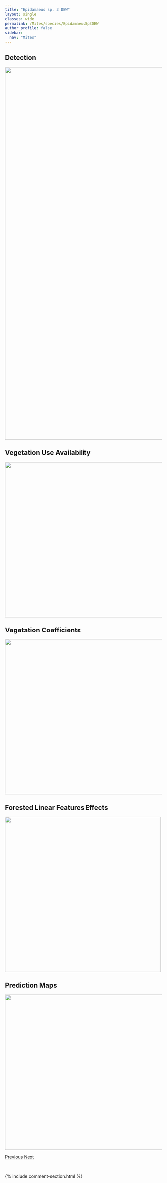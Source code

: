 ```yaml
---
title: "Epidamaeus sp. 3 DEW"
layout: single
classes: wide
permalink: /Mites/species/EpidamaeusSp3DEW
author_profile: false
sidebar:
  nav: "Mites"
---
```


<h2>Detection</h2>

<a href="https://drive.google.com/uc?export=view&id=193jJZMksBcz3iCnNuC3gxSv2k-h6R9-c">
<img src="https://drive.google.com/uc?export=view&id=193jJZMksBcz3iCnNuC3gxSv2k-h6R9-c" height = "1200" width = "800">
</a>


<h2>Vegetation Use Availability</h2>

<a href="https://drive.google.com/uc?export=view&id=1bUG4p4-OmruVdWgcPk8ujkUoHLNzLC61">
<img src="https://drive.google.com/uc?export=view&id=1bUG4p4-OmruVdWgcPk8ujkUoHLNzLC61" height = "500" width = "1000">
</a>


<h2>Vegetation Coefficients</h2>

<a href="https://drive.google.com/uc?export=view&id=1FZFvkeZ6ZZJZMTZFF31VGPK31Zxk2Cda">
<img src="https://drive.google.com/uc?export=view&id=1FZFvkeZ6ZZJZMTZFF31VGPK31Zxk2Cda" height = "500" width = "1000">
</a>


<h2>Forested Linear Features Effects</h2>

<a href="https://drive.google.com/uc?export=view&id=1BVkw-nha4DtB-ElUo04Cl9OMsBeboysH">
<img src="https://drive.google.com/uc?export=view&id=1BVkw-nha4DtB-ElUo04Cl9OMsBeboysH" height = "500" width = "500">
</a>


<h2>Prediction Maps</h2>

<a href="https://drive.google.com/uc?export=view&id=1wUeJKl2jbJ2uwp9aBaGlhBEx0ZvReKoo">
<img src="https://drive.google.com/uc?export=view&id=1wUeJKl2jbJ2uwp9aBaGlhBEx0ZvReKoo" height = "500" width = "1000">
</a>


<a href="/DevelopmentWebsite/Mites/species/EpidamaeusSp2DEW" class="pagination--pager" title="Epidamaeus sp. 2 DEW">Previous</a> <a href="/DevelopmentWebsite/Mites/species/EpidamaeusSp4DEW" class="pagination--pager" title="Epidamaeus sp. 4 DEW">Next</a>

<p>&nbsp;</p>

{% include comment-section.html %}
